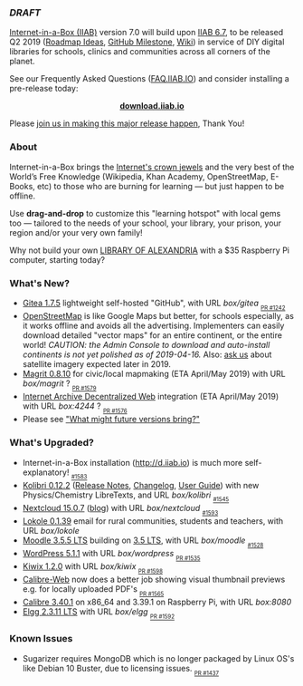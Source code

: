 ### _DRAFT_

[Internet-in-a-Box (IIAB)](http://internet-in-a-box.org) version 7.0 will build upon [IIAB 6.7](https://github.com/iiab/iiab/wiki/IIAB-6.7-Release-Notes), to be released Q2 2019 ([Roadmap Ideas](https://github.com/iiab/iiab/wiki/IIAB-6.7-Release-Notes#what-might-future-versions-bring), [GitHub Milestone](https://github.com/iiab/iiab/milestone/5), [Wiki](http://wiki.laptop.org/go/IIAB/7.0)) in service of DIY digital libraries for schools, clinics and communities across all corners of the planet.

See our Frequently Asked Questions ([FAQ.IIAB.IO](http://wiki.laptop.org/go/IIAB/FAQ)) and consider installing a pre-release today:

<p align="center">
  <b><a href=http://download.iiab.io>download.iiab.io</a></b>
  <!--[download.iiab.io](http://download.iiab.io)-->
</p>

Please [join us in making this major release happen](http://internet-in-a-box.org/pages/contributing.html), Thank You!

### About

Internet-in-a-Box brings the [Internet's crown jewels](http://internet-in-a-box.org/#quality-content) and the very best of the World’s Free Knowledge (Wikipedia, Khan Academy, OpenStreetMap, E-Books, etc) to those who are burning for learning — but just happen to be offline.

Use <b>drag-and-drop</b> to customize this "learning hotspot" with local gems too — tailored to the needs of your school, your library, your prison, your region and/or your very own family!

Why not build your own [LIBRARY OF ALEXANDRIA](https://www.youtube.com/channel/UC0cBGCxr_WPBPa3IqPVEe3g) with a $35 Raspberry Pi computer, starting today?

### What's New?

* [Gitea 1.7.5](https://github.com/iiab/iiab/tree/master/roles/gitea#gitea-readme) lightweight self-hosted "GitHub", with URL _box/gitea_  <sub><sub>[PR #1242](https://github.com/iiab/iiab/pull/1242)</sub></sub>
* [OpenStreetMap](http://wiki.laptop.org/go/IIAB/FAQ#How_do_I_add_zoomable_maps_for_my_region.3F) is like Google Maps but better, for schools especially, as it works offline and avoids all the advertising.  Implementers can easily download detailed "vector maps" for an entire continent, or the entire world!  _CAUTION: the Admin Console to download and auto-install continents is not yet polished as of 2019-04-16._  Also: [ask us](http://wiki.laptop.org/go/IIAB/FAQ#What_are_the_best_places_for_community_support.3F) about satellite imagery expected later in 2019.
* [Magrit 0.8.10](http://magrit.cnrs.fr/) for civic/local mapmaking (ETA April/May 2019) with URL _box/magrit_ ? <sub><sub>[PR #1579](https://github.com/iiab/iiab/pull/1579)</sub></sub>
* [Internet Archive Decentralized Web](https://dweb.archive.org/) integration (ETA April/May 2019)  with URL _box:4244_ ?  <sub><sub>[PR #1576](https://github.com/iiab/iiab/pull/1576)</sub></sub>
* Please see ["What might future versions bring?"](https://github.com/iiab/iiab/wiki/IIAB-6.7-Release-Notes#what-might-future-versions-bring)

### What's Upgraded?

* Internet-in-a-Box installation (http://d.iiab.io) is much more self-explanatory!  <sub><sub>[#1583](https://github.com/iiab/iiab/issues/1583)</sub></sub>
* [Kolibri 0.12.2](https://github.com/iiab/iiab/tree/master/roles/kolibri) (<!--[Announcement](https://medium.com/kolibri-releases), -->[Release Notes](https://github.com/learningequality/kolibri/blob/v0.12.0/CHANGELOG.rst#0120), [Changelog](https://github.com/learningequality/kolibri/releases), [User Guide](https://kolibri.readthedocs.io/)) with new Physics/Chemistry LibreTexts, and URL _box/kolibri_  <sub><sub>[#1545](https://github.com/iiab/iiab/issues/1545)</sub></sub>
* [Nextcloud 15.0.7](https://nextcloud.com/changelog/#latest15) ([blog](https://nextcloud.com/blog/)) with URL _box/nextcloud_  <sub><sub>[#1593](https://github.com/iiab/iiab/issues/1593)</sub></sub>
* [Lokole 0.1.39](https://github.com/iiab/iiab/tree/master/roles/lokole#lokole-readme) email for rural communities, students and teachers, with URL _box/lokole_
* [Moodle 3.5.5 LTS](https://docs.moodle.org/dev/Moodle_3.5.5_release_notes) building on [3.5 LTS](https://docs.moodle.org/dev/Releases#Moodle_3.5_.28LTS.29), with URL _box/moodle_  <sub><sub>[#1528](https://github.com/iiab/iiab/issues/1528)</sub></sub>
* [WordPress 5.1.1](https://wordpress.org/news/)  with URL _box/wordpress_  <sub><sub>[PR #1535](https://github.com/iiab/iiab/pull/1535)</sub></sub>
* [Kiwix 1.2.0](https://github.com/kiwix/kiwix-tools/blob/master/Changelog) with URL _box/kiwix_  <sub><sub>[PR #1598](https://github.com/iiab/iiab/pull/1598)</sub></sub>
* [Calibre-Web](https://github.com/janeczku/calibre-web) now does a better job showing visual thumbnail previews e.g. for locally uploaded PDF's  <sub><sub>[PR #1565](https://github.com/iiab/iiab/pull/1565)</sub></sub>
* [Calibre 3.40.1](https://calibre-ebook.com/whats-new) on x86_64 and 3.39.1 on Raspberry Pi, with URL _box:8080_
* [Elgg 2.3.11 LTS](https://github.com/Elgg/Elgg/blob/2.3.11/CHANGELOG.md) with URL _box/elgg_  <sub><sub>[PR #1592](https://github.com/iiab/iiab/pull/1592)</sub></sub>

### Known Issues

* Sugarizer requires MongoDB which is no longer packaged by Linux OS's like Debian 10 Buster, due to licensing issues.  <sub><sub>[PR #1437](https://github.com/iiab/iiab/issues/1437)</sub></sub>